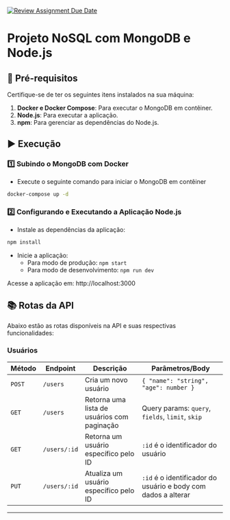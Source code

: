 [![Review Assignment Due Date](https://classroom.github.com/assets/deadline-readme-button-22041afd0340ce965d47ae6ef1cefeee28c7c493a6346c4f15d667ab976d596c.svg)](https://classroom.github.com/a/ori1I0wD)

# Projeto NoSQL com MongoDB e Node.js

## 🚀 Pré-requisitos

Certifique-se de ter os seguintes itens instalados na sua máquina:

1. **Docker e Docker Compose**: Para executar o MongoDB em contêiner.
2. **Node.js**: Para executar a aplicação.
3. **npm**: Para gerenciar as dependências do Node.js.

## ▶ Execução

### 1️⃣ Subindo o MongoDB com Docker
- Execute o seguinte comando para iniciar o MongoDB em contêiner <br>
```bash
docker-compose up -d
```

### 2️⃣ Configurando e Executando a Aplicação Node.js
- Instale as dependências da aplicação: <br>
```bash 
npm install
```

- Inicie a aplicação:
  - Para modo de produção: ```npm start```
  - Para modo de desenvolvimento: ```npm run dev```

Acesse a aplicação em: http://localhost:3000

## 📚 Rotas da API
Abaixo estão as rotas disponíveis na API e suas respectivas funcionalidades:

### **Usuários**

| Método | Endpoint | Descrição | Parâmetros/Body |
|--------|------------------|-------------------------------------------------|-------------------------------------------------------------|
| `POST` | `/users`         | Cria um novo usuário                            | `{ "name": "string", "age": number }`                       |
| `GET`  | `/users`         | Retorna uma lista de usuários com paginação     | Query params: `query`, `fields`, `limit`, `skip`            |
| `GET`  | `/users/:id`     | Retorna um usuário específico pelo ID           | `:id` é o identificador do usuário                          |
| `PUT`  | `/users/:id`     | Atualiza um usuário específico pelo ID          | `:id` é o identificador do usuário e body com dados a alterar |

---
